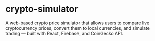 # crypto-simulator
A web-based crypto price simulator that allows users to compare live cryptocurrency prices, convert them to local currencies, and simulate trading — built with React, Firebase, and CoinGecko API.
